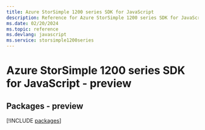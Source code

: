 ```yaml
---
title: Azure StorSimple 1200 series SDK for JavaScript
description: Reference for Azure StorSimple 1200 series SDK for JavaScript
ms.date: 02/20/2024
ms.topic: reference
ms.devlang: javascript
ms.service: storsimple1200series
---
```

# Azure StorSimple 1200 series SDK for JavaScript - preview
## Packages - preview
[!INCLUDE [packages](storsimple-1200-series-index.md)]